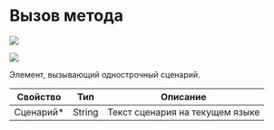 # Вызов метода

![](../../resources/basic/prog/image-(100)-(1)-(1)-(1)-(1)-(1)-(1)-(1)-(2)-(190).png)

![](../../resources/basic/prog/image-(229).png)

Элемент, вызывающий однострочный сценарий.

| Свойство   | Тип    | Описание                        |
| ---------- | ------ | ------------------------------- |
| Сценарий\* | String | Текст сценария на текущем языке |
